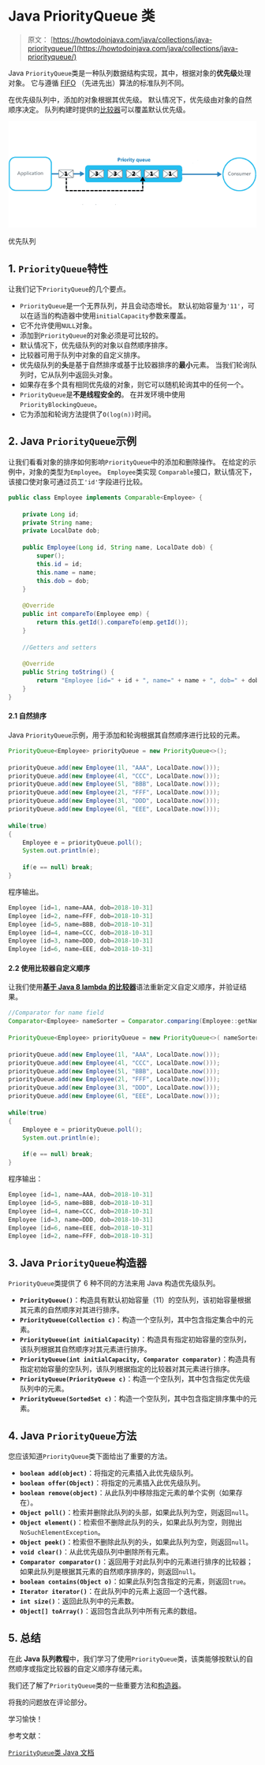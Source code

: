 # Java PriorityQueue 类

> 原文： [https://howtodoinjava.com/java/collections/java-priorityqueue/](https://howtodoinjava.com/java/collections/java-priorityqueue/)

Java `PriorityQueue`类是一种队列数据结构实现，其中，根据对象的**优先级**处理对象。 它与遵循 [FIFO](https://en.wikipedia.org/wiki/FIFO_(computing_and_electronics)) （先进先出）算法的标准队列不同。

在优先级队列中，添加的对象根据其优先级。 默认情况下，优先级由对象的自然顺序决定。 队列构建时提供的[比较器](https://howtodoinjava.com/java/collections/java-comparator/)可以覆盖默认优先级。

![Priority Queue](img/8f3b73b14504b97b5ea69e2f4d058005.png)

优先队列

## 1\. `PriorityQueue`特性

让我们记下`PriorityQueue`的几个要点。

*   `PriorityQueue`是一个无界队列，并且会动态增长。 默认初始容量为`'11'`，可以在适当的构造器中使用`initialCapacity`参数来覆盖。
*   它不允许使用`NULL`对象。
*   添加到`PriorityQueue`的对象必须是可比较的。
*   默认情况下，优先级队列的对象以自然顺序排序。
*   比较器可用于队列中对象的自定义排序。
*   优先级队列的**头**是基于自然排序或基于比较器排序的**最小**元素。 当我们轮询队列时，它从队列中返回头对象。
*   如果存在多个具有相同优先级的对象，则它可以随机轮询其中的任何一个。
*   `PriorityQueue`是**不是线程安全的**。 在并发环境中使用`PriorityBlockingQueue`。
*   它为添加和轮询方法提供了`O(log(n))`时间。

## 2\. Java `PriorityQueue`示例

让我们看看对象的排序如何影响`PriorityQueue`中的添加和删除操作。 在给定的示例中，对象的类型为`Employee`。 `Employee`类实现 `Comparable`接口，默认情况下，该接口使对象可通过员工`'id'`字段进行比较。

```java
public class Employee implements Comparable<Employee> {

    private Long id;
    private String name;
    private LocalDate dob;

    public Employee(Long id, String name, LocalDate dob) {
        super();
        this.id = id;
        this.name = name;
        this.dob = dob;
    }

    @Override
    public int compareTo(Employee emp) {
        return this.getId().compareTo(emp.getId());
    }

    //Getters and setters

    @Override
    public String toString() {
        return "Employee [id=" + id + ", name=" + name + ", dob=" + dob + "]";
    }
}

```

#### 2.1 自然排序

Java `PriorityQueue`示例，用于添加和轮询根据其自然顺序进行比较的元素。

```java
PriorityQueue<Employee> priorityQueue = new PriorityQueue<>();

priorityQueue.add(new Employee(1l, "AAA", LocalDate.now()));
priorityQueue.add(new Employee(4l, "CCC", LocalDate.now()));
priorityQueue.add(new Employee(5l, "BBB", LocalDate.now()));
priorityQueue.add(new Employee(2l, "FFF", LocalDate.now()));
priorityQueue.add(new Employee(3l, "DDD", LocalDate.now()));
priorityQueue.add(new Employee(6l, "EEE", LocalDate.now()));

while(true) 
{
    Employee e = priorityQueue.poll();
    System.out.println(e);

    if(e == null) break;
}

```

程序输出。

```java
Employee [id=1, name=AAA, dob=2018-10-31]
Employee [id=2, name=FFF, dob=2018-10-31]
Employee [id=5, name=BBB, dob=2018-10-31]
Employee [id=4, name=CCC, dob=2018-10-31]
Employee [id=3, name=DDD, dob=2018-10-31]
Employee [id=6, name=EEE, dob=2018-10-31]

```

#### 2.2 使用比较器自定义顺序

让我们使用[**基于 Java 8 lambda 的比较器**](https://howtodoinjava.com/java8/using-comparator-becomes-easier-with-lambda-expressions-java-8/)语法重新定义自定义顺序，并验证结果。

```java
//Comparator for name field
Comparator<Employee> nameSorter = Comparator.comparing(Employee::getName);

PriorityQueue<Employee> priorityQueue = new PriorityQueue<>( nameSorter );

priorityQueue.add(new Employee(1l, "AAA", LocalDate.now()));
priorityQueue.add(new Employee(4l, "CCC", LocalDate.now()));
priorityQueue.add(new Employee(5l, "BBB", LocalDate.now()));
priorityQueue.add(new Employee(2l, "FFF", LocalDate.now()));
priorityQueue.add(new Employee(3l, "DDD", LocalDate.now()));
priorityQueue.add(new Employee(6l, "EEE", LocalDate.now()));

while(true) 
{
    Employee e = priorityQueue.poll();
    System.out.println(e);

    if(e == null) break;
}

```

程序输出：

```java
Employee [id=1, name=AAA, dob=2018-10-31]
Employee [id=5, name=BBB, dob=2018-10-31]
Employee [id=4, name=CCC, dob=2018-10-31]
Employee [id=3, name=DDD, dob=2018-10-31]
Employee [id=6, name=EEE, dob=2018-10-31]
Employee [id=2, name=FFF, dob=2018-10-31]

```

## 3\. Java `PriorityQueue`构造器

`PriorityQueue`类提供了 6 种不同的方法来用 Java 构造优先级队列。

*   **`PriorityQueue()`**：构造具有默认初始容量（11）的空队列，该初始容量根据其元素的自然顺序对其进行排序。
*   **`PriorityQueue(Collection c)`**：构造一个空队列，其中包含指定集合中的元素。
*   **`PriorityQueue(int initialCapacity)`**：构造具有指定初始容量的空队列，该队列根据其自然顺序对其元素进行排序。
*   **`PriorityQueue(int initialCapacity, Comparator comparator)`**：构造具有指定初始容量的空队列，该队列根据指定的比较器对其元素进行排序。
*   **`PriorityQueue(PriorityQueue c)`**：构造一个空队列，其中包含指定优先级队列中的元素。
*   **`PriorityQueue(SortedSet c)`**：构造一个空队列，其中包含指定排序集中的元素。

## 4\. Java `PriorityQueue`方法

您应该知道`PriorityQueue`类下面给出了重要的方法。

*   **`boolean add(object)`**：将指定的元素插入此优先级队列。
*   **`boolean offer(Object)`**：将指定的元素插入此优先级队列。
*   **`boolean remove(object)`**：从此队列中移除指定元素的单个实例（如果存在）。
*   **`Object poll()`**：检索并删除此队列的头部，如果此队列为空，则返回`null`。
*   **`Object element()`**：检索但不删除此队列的头，如果此队列为空，则抛出`NoSuchElementException`。
*   **`Object peek()`**：检索但不删除此队列的头，如果此队列为空，则返回`null`。
*   **`void clear()`**：从此优先级队列中删除所有元素。
*   **`Comparator comparator()`**：返回用于对此队列中的元素进行排序的比较器；如果此队列是根据其元素的自然顺序排序的，则返回`null`。
*   **`boolean contains(Object o)`**：如果此队列包含指定的元素，则返回`true`。
*   **`Iterator iterator()`**：在此队列中的元素上返回一个迭代器。
*   **`int size()`**：返回此队列中的元素数。
*   **`Object[] toArray()`**：返回包含此队列中所有元素的数组。

## 5\. 总结

在此 **Java 队列教程**中，我们学习了使用`PriorityQueue`类，该类能够按默认的自然顺序或指定比较器的自定义顺序存储元素。

我们还了解了`PriorityQueue`类的一些重要方法和[构造器](https://howtodoinjava.com/oops/java-constructors/)。

将我的问题放在评论部分。

学习愉快！

参考文献：

[`PriorityQueue`类 Java 文档](https://docs.oracle.com/javase/8/docs/api/java/util/PriorityQueue.html)